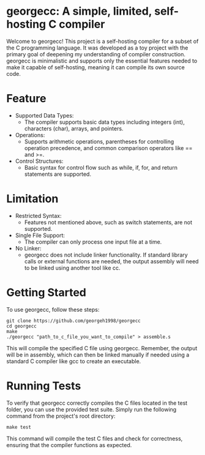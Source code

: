 # georgecc: A simple, limited, self-hosting C compiler

Welcome to georgecc! This project is a self-hosting compiler for a subset of the C programming language. It was developed as a toy project with the primary goal of deepening my understanding of compiler construction. georgecc is minimalistic and supports only the essential features needed to make it capable of self-hosting, meaning it can compile its own source code.

# Feature

- Supported Data Types:
  - The compiler supports basic data types including integers (int), characters (char), arrays, and pointers.
- Operations: 
  - Supports arithmetic operations, parentheses for controlling operation precedence, and common comparison operators like == and >=.
- Control Structures: 
  - Basic syntax for control flow such as while, if, for, and return statements are supported. 



# Limitation

- Restricted Syntax: 
  - Features not mentioned above, such as switch statements, are not supported.
- Single File Support: 
  - The compiler can only process one input file at a time.
- No Linker: 
  - georgecc does not include linker functionality. If standard library calls or external functions are needed, the output assembly will need to be linked using another tool like cc.
 

# Getting Started
To use georgecc, follow these steps:

```
git clone https://github.com/georgeh1998/georgecc
cd georgecc
make
./georgecc "path_to_c_file_you_want_to_compile" > assemble.s
```

This will compile the specified C file using georgecc. Remember, the output will be in assembly, which can then be linked manually if needed using a standard C compiler like gcc to create an executable.


# Running Tests
To verify that georgecc correctly compiles the C files located in the test folder, you can use the provided test suite. Simply run the following command from the project's root directory:

```
make test
```
This command will compile the test C files and check for correctness, ensuring that the compiler functions as expected.
